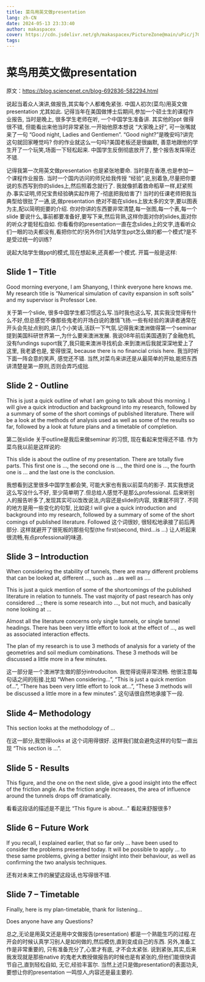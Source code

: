 ```yaml
---
title: 菜鸟用英文做presentation
lang: zh-CN
date: 2024-05-13 23:33:40
author: makaspacex
cover: https://cdn.jsdelivr.net/gh/makaspacex/PictureZone@main/uPic/j7Grr2.png
tags:
---
```


# 菜鸟用英文做presentation
原文：https://blog.sciencenet.cn/blog-692836-582294.html


说起当着众人演讲,做报告,其实每个人都难免紧张. 中国人初次(菜鸟)用英文做presentation 尤其如此. 记得当年在美国做博士后期间,参加一个硕士生的课程作业报告, 当时是晚上, 很多学生老师在听, 一个中国学生准备讲. 其实他的ppt 做得很不错, 但能看出来他当时非常紧张.一开始他原本想说 “大家晚上好”, 可一张嘴就来了一句 “Good night, Ladies and Gentlemen”. “Good night?”是晚安吗?讲完这句就回家睡觉吗? 你的作业就这么一句吗?美国老板还是很幽默, 善意地跟他的学生开了一个玩笑,场面一下轻松起来. 中国学生反倒彻底放开了, 整个报告发挥得还不错.

 

记得我第一次用英文做presentation 也是紧张地要命. 当时是在香港,也是参加一个课程作业报告. 当时一个国内访问的师兄给我传授 “经验”,说,别着急,尽量把你要说的东西写到你的slides上,然后照着念就行了. 我就像抓着救命稻草一样,赶紧照办.事实证明,师兄宝贵经验确实起作用了-彻底把我给害了! 当时的任课老师把我当典型给很批了一通,说,做presentation 绝对不能在slides上放太多的文字,要以图表为主,配以简明扼要的介绍. 你对你讲的东西要非常清楚,每一张图,每一个表,每一个slide 要说什么,事前都要准备好,要写下来,然后背熟,这样你面对你的slides,面对你的听众才能轻松自如. 你看看你的presentation一直在念slides上的文字,连看听众们一眼的功夫都没有,看把你忙的!另外你们大陆学生ppt怎么做的都一个模式?是不是受过统一的训练?

 

说起大陆学生做ppt的模式,现在想起来,还真都一个模式. 开篇一般是这样:

 

## Slide 1 – Title

 

Good morning everyone, I am Shanyong, I think everyone here knows me. My research title is “Numerical simulation of cavity expansion in soft soils” and my supervisor is Professor Lee.

 

关于第一个slide, 很多中国学生都习惯这么写.当时我也这么写, 其实我没觉得有什么不好,但总感觉不像那些鬼老的开场白说的激情飞扬.一些有经验的演讲者通常在开头会先扯点别的,讲几个小笑话,活跃一下气氛.记得我来澳洲做得第一个seminar 提到美国科研世界第一,为什么要来澳洲发展. 我说08年前后美国遇到了金融危机,没有fundings suport我了,我只能来澳洲寻找机会.来到澳洲后我就深深地爱上了这里, 我老婆也是, 爱得很深, because there is no financial crisis here. 我当时听下面一阵会意的笑声, 感觉还不错. 当然,对菜鸟来讲还是从最简单的开始,能把东西讲清楚是第一原则,否则会弄巧成拙.

 

## Slide 2 - Outline

 

This is just a quick outline of what I am going to talk about this morning. I will give a quick introduction and background into my research, followed by a summary of some of the short comings of published literature. There will be a look at the methods of analysis used as well as some of the results so far, followed by a look at future plans and a timetable of completion.



第二张slide 关于outline是我后来做seminar 的习惯, 现在看起来觉得还不错. 作为菜鸟我以前是这样说的:

 

This slide is about the outline of my presentation. There are totally five parts. This first one is …, the second one is …, the third one is …, the fourth one is … and the last one is the conclusion.

 

我想看到这里很多中国学生都会笑, 可能大家也有我以前菜鸟的影子. 其实我想说这么写没什么不好, 至少简单明了.但总给人感觉不是那么professional. 后来听别人的报告听多了,发现其实可以改改说法,内容还是slide的内容, 效果就不同了. 不同的地方是用一些变化的句型, 比如说:I will give a quick introduction and background into my research, followed by a summary of some of the short comings of published literature. Followed 这个词很妙, 很轻松地承接了前后两部分. 这样就避开了很死板的那些句型(the first(second, third…is …) 让人听起来很流畅,有点professional的味道.

 

## Slide 3 – Introduction

 

When considering the stability of tunnels, there are many different problems that can be looked at, different …, such as …as well as ….

 

This is just a quick mention of some of the shortcomings of the published literature in relation to tunnels. The vast majority of past research has only considered …; there is some research into …, but not much, and basically none looking at …

 

Almost all the literature concerns only single tunnels, or single tunnel headings. There has been very little effort to look at the effect of …, as well as associated interaction effects.

 

The plan of my research is to use 3 methods of analysis for a variety of the geometries and soil medium combinations. These 3 methods will be discussed a little more in a few minutes.

 

这一部分是一个澳洲学生做的部分introduciton. 我觉得说得非常流畅. 他很注意每句话之间的衔接.比如 “When considering…”, “This is just a quick mention of…”, “There has been very little effort to look at…”, “These 3 methods will be discussed a little more in a few minutes”. 这句话很自然地承接下一段.

 

## Slide 4– Methodology

 

This section looks at the methodology of …

在这一部分,我觉得looks at 这个词用得很好. 这样我们就会避免这样的句型一直出现 “This section is …”.

 

## Slide 5 - Results

 

This figure, and the one on the next slide, give a good insight into the effect of the friction angle. As the friction angle increases, the area of influence around the tunnels drops off dramatically.

 

看看这段话的描述是不是比 “This figure is about…” 看起来舒服很多?

 

## Slide 6 – Future Work

 

If you recall, I explained earlier, that so far only … have been used to consider the problems presented today. It will be possible to apply … to these same problems, giving a better insight into their behaviour, as well as confirming the two analysis techniques. 

 

还有对未来工作的展望这段话,也写得很不错.

 

## Slide 7 – Timetable

 

Finally, here is my plan-timetable, thank for listening…

 

Does anyone have any Questions?

 

总之,无论是用英文还是用中文做报告(presentation) 都是一个熟能生巧的过程.在开会的时候认真学习别人是如何做的,然后模仿,直到变成自己的东西. 另外,准备工作是非常重要的, 只有准备充分了,心里才有底, 才不会太紧张. 说到紧张,其实,后来我发现就是那些native 的鬼老大教授做报告的时候也是有紧张的,但他们能很快调节自己,直到轻松自如, 无它,经验丰富尔. 当然上述只是做presentation的表面功夫,要想让你的presentation 一鸣惊人,内容还是最主要的.
